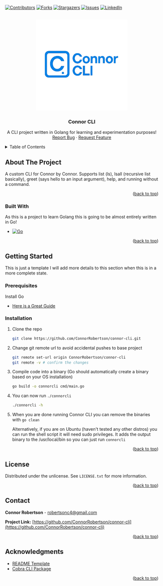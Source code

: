 <a id="readme-top"></a>

[![Contributors][contributors-shield]][contributors-url]
[![Forks][forks-shield]][forks-url]
[![Stargazers][stars-shield]][stars-url]
[![Issues][issues-shield]][issues-url]
[![LinkedIn][linkedin-shield]][linkedin-url]

<!-- PROJECT LOGO -->
<br />
<div align="center">
  <a href="https://github.com/ConnorRobertson/connor-cli">
    <img src="images/connor_cli_logo.png" width="300" height="300">
  </a>

<h3 align="center">Connor CLI</h3>

  <p align="center">
    A CLI project written in Golang for learning and experimentation purposes!
    <br>
    <a href="https://github.com/ConnorRobertson/connor-cli/issues/new?labels=bug&template=bug-report---.md">Report Bug</a>
    &middot;
    <a href="https://github.com/ConnorRobertson/connor-cli/issues/new?labels=enhancement&template=feature-request---.md">Request Feature</a>
  </p>
</div>

<!-- TABLE OF CONTENTS -->
<details>
  <summary>Table of Contents</summary>
  <ol>
    <li>
      <a href="#about-the-project">About The Project</a>
      <ul>
        <li><a href="#built-with">Built With</a></li>
      </ul>
    </li>
    <li>
      <a href="#getting-started">Getting Started</a>
      <ul>
        <li><a href="#prerequisites">Prerequisites</a></li>
        <li><a href="#installation">Installation</a></li>
      </ul>
    </li>
    <li><a href="#license">License</a></li>
    <li><a href="#contact">Contact</a></li>
    <li><a href="#acknowledgments">Acknowledgments</a></li>
  </ol>
</details>

<!-- ABOUT THE PROJECT -->

## About The Project

<!-- [![Product Name Screen Shot][product-screenshot]](https://example.com) -->

A custom CLI for Connor by Connor. Supports list (ls), lsall (recursive list basically), greet (says hello to an input argument), help, and running without a command.

<p align="right">(<a href="#readme-top">back to top</a>)</p>

### Built With

As this is a project to learn Golang this is going to be almost entirely written in Go!

- [![Go][Go.dev]][go-url]

<p align="right">(<a href="#readme-top">back to top</a>)</p>

<!-- GETTING STARTED -->

## Getting Started

This is just a template I will add more details to this section when this is in a more complete state.

### Prerequisites

Install Go

- [Here is a Great Guide](https://go.dev/doc/install)

### Installation

1. Clone the repo
   ```sh
   git clone https://github.com/ConnorRobertson/connor-cli.git
   ```
2. Change git remote url to avoid accidental pushes to base project
   ```sh
   git remote set-url origin ConnorRobertson/connor-cli
   git remote -v # confirm the changes
   ```
3. Compile code into a binary (Go should automatically create a binary based on your OS installation)
   ```sh
   go build -o connorcli cmd/main.go
   ```
4. You can now run `./connorcli`
   ```sh
   ./connorcli -h
   ```
5. When you are done running Connor CLI you can remove the binaries with `go clean`

   Alternatively, if you are on Ubuntu (haven't tested any other distros) you can run the shell script it will need sudo privileges.
   It adds the output binary to the /usr/local/bin so you can just run `connorcli`

<p align="right">(<a href="#readme-top">back to top</a>)</p>

<!-- LICENSE -->

## License

Distributed under the unlicense. See `LICENSE.txt` for more information.

<p align="right">(<a href="#readme-top">back to top</a>)</p>

<!-- CONTACT -->

## Contact

**Connor Robertson** - robertsonc4@gmail.com

**Project Link:** [https://github.com/ConnorRobertson/connor-cli](https://github.com/ConnorRobertson/connor-cli)

<p align="right">(<a href="#readme-top">back to top</a>)</p>

<!-- ACKNOWLEDGMENTS -->

## Acknowledgments

- [README Template](https://github.com/othneildrew/Best-README-Template/tree/main)
- [Cobra CLI Package](https://github.com/spf13/cobra-cli/tree/main)

<p align="right">(<a href="#readme-top">back to top</a>)</p>

<!-- MARKDOWN LINKS & IMAGES -->
<!-- https://www.markdownguide.org/basic-syntax/#reference-style-links -->

[contributors-shield]: https://img.shields.io/github/contributors/ConnorRobertson/connor-cli.svg?style=for-the-badge
[contributors-url]: https://github.com/ConnorRobertson/connor-cli/graphs/contributors
[forks-shield]: https://img.shields.io/github/forks/ConnorRobertson/connor-cli.svg?style=for-the-badge
[forks-url]: https://github.com/ConnorRobertson/connor-cli/network/members
[stars-shield]: https://img.shields.io/github/stars/ConnorRobertson/connor-cli.svg?style=for-the-badge
[stars-url]: https://github.com/ConnorRobertson/connor-cli/stargazers
[issues-shield]: https://img.shields.io/github/issues/ConnorRobertson/connor-cli.svg?style=for-the-badge
[issues-url]: https://github.com/ConnorRobertson/connor-cli/issues
[linkedin-shield]: https://img.shields.io/badge/-LinkedIn-black.svg?style=for-the-badge&logo=linkedin&colorB=555
[linkedin-url]: https://linkedin.com/in/connor-robertson-software-engineer
[go.dev]: https://img.shields.io/badge/go-%2300ADD8.svg?style=for-the-badge&logo=go&logoColor=white
[go-url]: https://go.dev/
